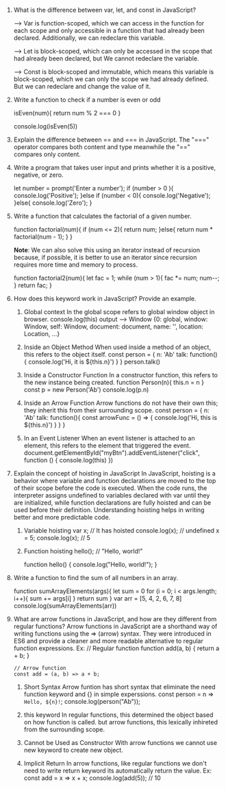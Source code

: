 1.  What is the difference between var, let, and const in JavaScript?

    --> Var is function-scoped, which we can access in the function for each scope and only
    accessible in a function that had already been declared. Additionally, we can redeclare this variable.

    --> Let is block-scoped, which can only be accessed in the scope that had already been declared, but
    We cannot redeclare the variable.

    --> Const is block-scoped and immutable, which means this variable is block-scoped, which we can
    only the scope we had already defined. But we can redeclare and change the value of it.

2.  Write a function to check if a number is even or odd

    isEven(num){
    return num % 2 === 0
    }

    console.log(isEven(5))

3.  Explain the difference between == and === in JavaScript.
    The "===" operator compares both content and type meanwhile the "==" compares only content.

4.  Write a program that takes user input and prints whether it is a positive, negative, or zero.

    let number = prompt('Enter a number');
    if (number > 0 ){
    console.log('Positive');
    }else if (number < 0){
    console.log('Negative');
    }else{
    console.log('Zero');
    }

5.  Write a function that calculates the factorial of a given number.

    function factorial(num){
    if (num <= 2){
    return num;
    }else{
    return num \* factorial(num - 1);
    }
    }

    **Note**: We can also solve this using an iterator instead of recursion because, if possible, it is better to use an iterator since recursion requires more time and memory to process.

    function factorial2(num){
    let fac = 1;
    while (num > 1){
    fac \*= num;
    num--;
    }
    return fac;
    }

6.  How does this keyword work in JavaScript? Provide an example.

    1. Global context
       In the global scope refers to global window object in browser.
       console.log(this)
       output --> Window {0: global, window: Window, self: Window, document: document, name: '', location: Location, …}

    2. Inside an Object Method
       When used inside a method of an object, this refers to the object itself.
       const person = {
       n: 'Ab'
       talk: function(){
       console.log('Hi, it is ${this.n}')
       }
       }
       person.talk()

    3. Inside a Constructor Function
       In a constructor function, this refers to the new instance being created.
       function Person(n){
       this.n = n
       }
       const p = new Person('Ab')
       console.log(p.n)

    4. Inside an Arrow Function
       Arrow functions do not have their own this; they inherit this from their surrounding scope.
       const person = {
       n: 'Ab'
       talk: function(){
       const arrowFunc = () => {
       console.log('Hi, this is ${this.n}')
       }
       }
       }

    5. In an Event Listener
       When an event listener is attached to an element, this refers to the element that triggered the event.
       document.getElementById("myBtn").addEventListener("click", function () {
       console.log(this)
       })

7.  Explain the concept of hoisting in JavaScript
    In JavaScript, hoisting is a behavior where variable and function declarations are moved to the top of their scope before the code is executed. When the code runs, the interpreter assigns undefined to variables declared with var until they are initialized, while function declarations are fully hoisted and can be used before their definition. Understanding hoisting helps in writing better and more predictable code.

    1. Variable hoisting
       var x; // It has hoisted
       console.log(x); // undefined
       x = 5;
       console.log(x); // 5

    2. Function hoisting
       hello(); // "Hello, world!"

       function hello() {
       console.log("Hello, world!");
       }

8.  Write a function to find the sum of all numbers in an array.

    function sumArrayElements(args){
    let sum = 0
    for (i = 0; i < args.length; i++){
    sum += args[i]
    }
    return sum
    }
    var arr = [5, 4, 2, 6, 7, 8]
    console.log(sumArrayElements(arr))

9.  What are arrow functions in JavaScript, and how are they different from regular functions?
    Arrow functions in JavaScript are a shorthand way of writing functions using the => (arrow) syntax.
    They were introduced in ES6 and provide a cleaner and more readable alternative to regular function expressions.
    Ex:
    // Regular function
    function add(a, b) {
    return a + b;
    }

        // Arrow function
        const add = (a, b) => a + b;

    1. Short Syntax
       Arrow funtion has short syntax that eliminate the need function keyword and {} in simple experssions.
       const person = n => `Hello, ${n}!`;
       console.log(person("Ab"));

    2. this keyword
       In regular functions, this determined the object based on how function is called.
       but arrow functions, this lexically inhireted from the surrounding scope.

    3. Cannot be Used as Constructor
       With arrow functions we cannot use new keyword to create new object.

    4. Implicit Return
       In arrow functions, like regular functions we don't need to write return keyword its automatically return the value.
       Ex:
       const add = x => x + x;
       console.log(add(5)); // 10
